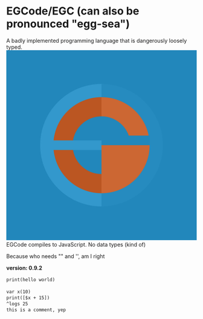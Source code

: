 # EGCode/EGC (can also be pronounced "egg-sea")
A badly implemented programming language that is dangerously loosely typed.
![Logo](logo.JPG)
EGCode compiles to JavaScript.
No data types (kind of)

Because who needs "" and '', am I right

**version: 0.9.2**

```EGCode
print(hello world)

var x(10)
print([$x + 15])
^logs 25
this is a comment, yep
```